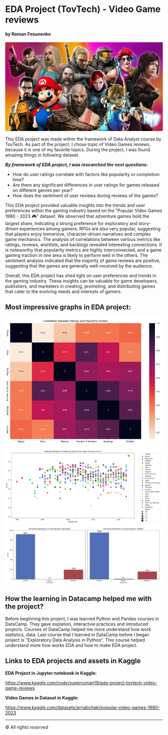 # EDA Project (TovTech) - Video Game reviews

#### by Roman Fesunenko

![png](./assets/headline_pic.png)

This EDA project was made within the framework of Data Analyst course by TovTech.
As part of the project, I chose topic of Video Games reviews, because it is one of my favorite topics.
During the project, I was found amazing things in following dataset.

***By framework of EDA project, I was researched the next questions:***

* How do user ratings correlate with factors like popularity or completion time?
* Are there any significant differences in user ratings for games released on different genres per year?
* How does the sentiment of user reviews during reviews of the games?

This EDA project provided valuable insights into the trends and user preferences within the gaming industry based on the "Popular Video Games 1980 - 2023 🎮"  dataset. We observed that adventure games hold the largest share, indicating a strong preference for exploratory and story-driven experiences among gamers. RPGs are also very popular, suggesting that players enjoy immersive, character-driven narratives and complex game mechanics. The analysis of correlations between various metrics like ratings, reviews, wishlists, and backlogs revealed interesting connections. It is noteworthy that popularity metrics are highly interconnected, and a game gaining traction in one area is likely to perform well in the others. The sentiment analysis indicated that the majority of game reviews are positive, suggesting that the games are generally well-received by the audience.

Overall, this EDA project has shed light on user preferences and trends in the gaming industry. These insights can be valuable for game developers, publishers, and marketers in creating, promoting, and distributing games that cater to the evolving needs and interests of gamers.

## Most impressive graphs in EDA project:

![png](./assets/graphX1.png)
![png](./assets/graphX2.png)
![png](./assets/graphX3.png)

## How the learning in Datacamp helped me with the project?

Before beginning this project, I was learned Python and Pandas courses in DataCamp.
They gave explation, interactvie practices and introduced projects.
Courses of DataCamp helped me more understand how work statistics, data.
Last course that I learned in DataCamp before I began project is "Exploratory Data Analysis in Python".
This course helped understand more how works EDA and how to make EDA project.

## Links to EDA projects and assets in Kaggle

**EDA Project in Jupyter notebook in Kaggle:**

https://www.kaggle.com/code/superroman19/eda-project-tovtech-video-game-reviews

**Video Games in Dataset in Kaggle:**

https://www.kaggle.com/datasets/arnabchaki/popular-video-games-1980-2023

---

*© All rights reserved*

